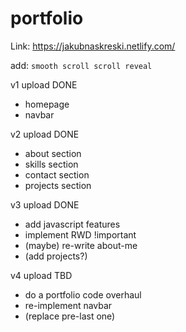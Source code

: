 # portfolio

Link: https://jakubnaskreski.netlify.com/

add:
`smooth scroll scroll reveal`

v1 upload DONE

- homepage
- navbar

v2 upload DONE

- about section
- skills section
- contact section
- projects section

v3 upload DONE

- add javascript features
- implement RWD !important
- (maybe) re-write about-me
- (add projects?)

v4 upload TBD

- do a portfolio code overhaul
- re-implement navbar
- (replace pre-last one)
